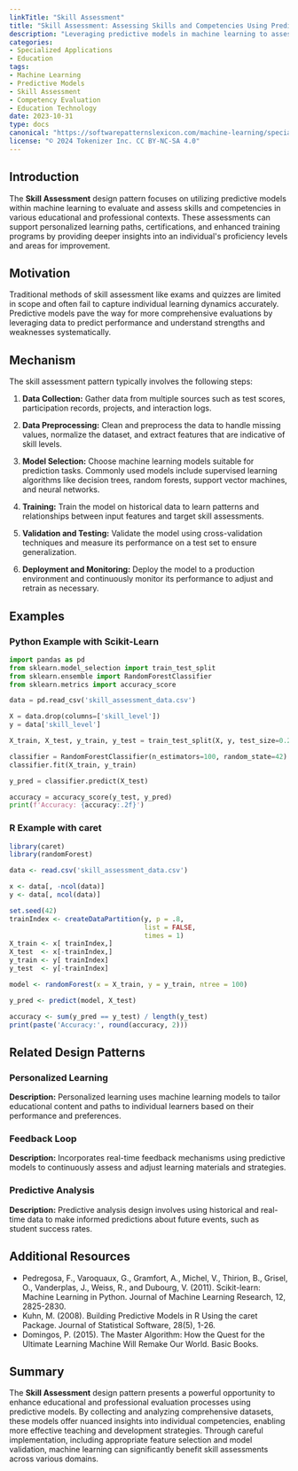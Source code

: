 ```yaml
---
linkTitle: "Skill Assessment"
title: "Skill Assessment: Assessing Skills and Competencies Using Predictive Models"
description: "Leveraging predictive models in machine learning to assess skills and competencies in educational settings."
categories:
- Specialized Applications
- Education
tags:
- Machine Learning
- Predictive Models
- Skill Assessment
- Competency Evaluation
- Education Technology
date: 2023-10-31
type: docs
canonical: "https://softwarepatternslexicon.com/machine-learning/specialized-applications/education/skill-assessment"
license: "© 2024 Tokenizer Inc. CC BY-NC-SA 4.0"
---
```


## Introduction

The **Skill Assessment** design pattern focuses on utilizing predictive models within machine learning to evaluate and assess skills and competencies in various educational and professional contexts. These assessments can support personalized learning paths, certifications, and enhanced training programs by providing deeper insights into an individual's proficiency levels and areas for improvement.

## Motivation

Traditional methods of skill assessment like exams and quizzes are limited in scope and often fail to capture individual learning dynamics accurately. Predictive models pave the way for more comprehensive evaluations by leveraging data to predict performance and understand strengths and weaknesses systematically.

## Mechanism

The skill assessment pattern typically involves the following steps:

1. **Data Collection:** Gather data from multiple sources such as test scores, participation records, projects, and interaction logs.
   
2. **Data Preprocessing:** Clean and preprocess the data to handle missing values, normalize the dataset, and extract features that are indicative of skill levels.
   
3. **Model Selection:** Choose machine learning models suitable for prediction tasks. Commonly used models include supervised learning algorithms like decision trees, random forests, support vector machines, and neural networks.
   
4. **Training:** Train the model on historical data to learn patterns and relationships between input features and target skill assessments.
   
5. **Validation and Testing:** Validate the model using cross-validation techniques and measure its performance on a test set to ensure generalization.
   
6. **Deployment and Monitoring:** Deploy the model to a production environment and continuously monitor its performance to adjust and retrain as necessary.

## Examples

### Python Example with Scikit-Learn

```python
import pandas as pd
from sklearn.model_selection import train_test_split
from sklearn.ensemble import RandomForestClassifier
from sklearn.metrics import accuracy_score

data = pd.read_csv('skill_assessment_data.csv')

X = data.drop(columns=['skill_level'])
y = data['skill_level']

X_train, X_test, y_train, y_test = train_test_split(X, y, test_size=0.2, random_state=42)

classifier = RandomForestClassifier(n_estimators=100, random_state=42)
classifier.fit(X_train, y_train)

y_pred = classifier.predict(X_test)

accuracy = accuracy_score(y_test, y_pred)
print(f'Accuracy: {accuracy:.2f}')
```

### R Example with caret

```R
library(caret)
library(randomForest)

data <- read.csv('skill_assessment_data.csv')

x <- data[, -ncol(data)]
y <- data[, ncol(data)]

set.seed(42)
trainIndex <- createDataPartition(y, p = .8, 
                                  list = FALSE, 
                                  times = 1)
X_train <- x[ trainIndex,]
X_test  <- x[-trainIndex,]
y_train <- y[ trainIndex]
y_test  <- y[-trainIndex]

model <- randomForest(x = X_train, y = y_train, ntree = 100)

y_pred <- predict(model, X_test)

accuracy <- sum(y_pred == y_test) / length(y_test)
print(paste('Accuracy:', round(accuracy, 2)))
```

## Related Design Patterns

### Personalized Learning
**Description:** Personalized learning uses machine learning models to tailor educational content and paths to individual learners based on their performance and preferences.

### Feedback Loop
**Description:** Incorporates real-time feedback mechanisms using predictive models to continuously assess and adjust learning materials and strategies.

### Predictive Analysis
**Description:** Predictive analysis design involves using historical and real-time data to make informed predictions about future events, such as student success rates.

## Additional Resources

- Pedregosa, F., Varoquaux, G., Gramfort, A., Michel, V., Thirion, B., Grisel, O., Vanderplas, J., Weiss, R., and Dubourg, V. (2011). Scikit-learn: Machine Learning in Python. Journal of Machine Learning Research, 12, 2825-2830.
- Kuhn, M. (2008). Building Predictive Models in R Using the caret Package. Journal of Statistical Software, 28(5), 1-26.
- Domingos, P. (2015). The Master Algorithm: How the Quest for the Ultimate Learning Machine Will Remake Our World. Basic Books.

## Summary

The **Skill Assessment** design pattern presents a powerful opportunity to enhance educational and professional evaluation processes using predictive models. By collecting and analyzing comprehensive datasets, these models offer nuanced insights into individual competencies, enabling more effective teaching and development strategies. Through careful implementation, including appropriate feature selection and model validation, machine learning can significantly benefit skill assessments across various domains.
